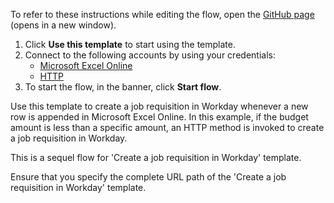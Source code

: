 To refer to these instructions while editing the flow, open the [GitHub page](https://github.com/ot4i/app-connect-templates/tree/main/resources/markdown/Create%20a%20job%20requisition%20in%20Workday%20when%20a%20new%20row%20is%20appended%20in%20Microsoft%20Excel%20Online_instructions.md) (opens in a new window).

1. Click **Use this template** to start using the template.
2. Connect to the following accounts by using your credentials:
   - [Microsoft Excel Online](https://ibm.biz/acmsexcel)
   - [HTTP](https://ach2http)
3. To start the flow, in the banner, click **Start flow**.


Use this template to create a job requisition in Workday whenever a new row is appended in Microsoft Excel Online. 
In this example, if the budget amount is less than a specific amount, an HTTP method is invoked to create a job requisition in Workday.

This is a sequel flow for 'Create a job requisition in Workday' template. 

Ensure that you specify the complete URL path of the 'Create a job requisition in Workday' template.






